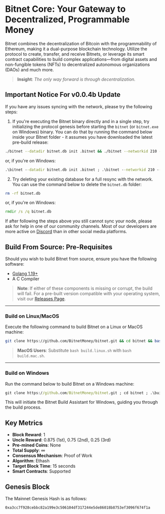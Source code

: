 # Bitnet Core: Your Gateway to Decentralized, Programmable Money

Bitnet combines the decentralization of Bitcoin with the programmability of Ethereum, making it a dual-purpose blockchain technology. Utilize the protocol to create, transfer, and receive Bitnets, or leverage its smart contract capabilities to build complex applications—from digital assets and non-fungible tokens (NFTs) to decentralized autonomous organizations (DAOs) and much more.

> **Insight**: *The only way forward is through decentralization.*

## Important Notice For v0.0.4b Update

If you have any issues syncing with the network, please try the following steps:

1. If you're executing the Bitnet binary directly and in a single step, try initializing the protocol genesis before starting the `bitnet` (or `bitnet.exe` on Windows) binary. You can do that by running the command below inside your Bitnet folder - it assumes you have downloaded the latest pre-build release:

```bash
./bitnet --datadir bitnet.db init .bitnet && ./bitnet --networkid 210 --config .config
```

or, if you're on Windows:

```cmd
.\bitnet --datadir bitnet.db init .bitnet ; .\bitnet --networkid 210 --config .config
```

2. Try deleting your existing database for a full resync with the network. You can use the command below to delete the `bitnet.db` folder:

```bash
rm -rf bitnet.db
```

or, if you're on Windows:

```cmd
rmdir /s /q bitnet.db
```

If after following the steps above you still cannot sync your node, please ask for help in one of our community channels. Most of our developers are more active on [Discord](https://discord.com/invite/dtw7rKQfRs) than in other social media platforms.

## Build From Source: Pre-Requisites

Should you wish to build Bitnet from source, ensure you have the following software:

- [Golang 1.19+](https://go.dev/dl/)
- A C Compiler

> **Note**: If either of these components is missing or corrupt, the build will fail. For a pre-built version compatible with your operating system, visit our [Releases Page](https://github.com/BitnetMoney/bitnet/releases/).

---

### Build on Linux/MacOS

Execute the following command to build Bitnet on a Linux or MacOS machine:

```bash
git clone https://github.com/BitnetMoney/bitnet.git && cd bitnet && bash build.linux.sh
```

> **MacOS Users**: Substitute `bash build.linux.sh` with `bash build.mac.sh`.

---

### Build on Windows

Run the command below to build Bitnet on a Windows machine:

```cmd
git clone https://github.com/BitnetMoney/bitnet.git ; cd bitnet ; .\build.win
```

This will initiate the Bitnet Build Assistant for Windows, guiding you through the build process.

## Key Metrics

- **Block Reward**: 1
- **Uncle Reward**: 0.875 (1st), 0.75 (2nd), 0.25 (3rd)
- **Pre-mined Coins**: None
- **Total Supply**: ∞
- **Consensus Mechanism**: Proof of Work
- **Algorithm**: Ethash
- **Target Block Time**: 15 seconds
- **Smart Contracts**: Supported

## Genesis Block

The Mainnet Genesis Hash is as follows:

```
0xa3cc7f928cebbc82a199e3c506104df317244e5de86018b8753ef3096f674f1a
```

